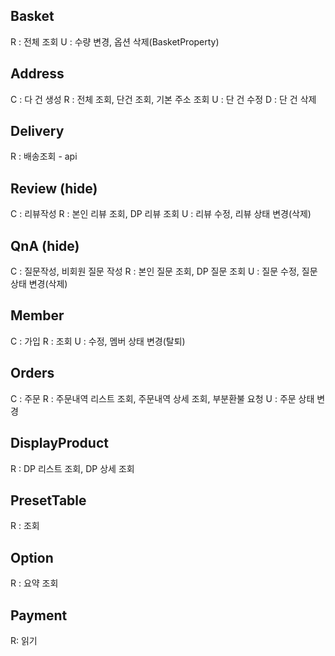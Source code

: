 
## Basket
R : 전체 조회
U : 수량 변경, 옵션 삭제(BasketProperty)
## Address
C : 다 건 생성
R : 전체 조회, 단건 조회, 기본 주소 조회
U : 단 건 수정
D : 단 건 삭제
## Delivery
R : 배송조회 - api
## Review (hide)
C : 리뷰작성
R : 본인 리뷰 조회, DP 리뷰 조회
U : 리뷰 수정, 리뷰 상태 변경(삭제)
## QnA (hide)
C : 질문작성, 비회원 질문 작성 
R : 본인 질문 조회, DP 질문 조회
U : 질문 수정, 질문 상태 변경(삭제)
## Member
C : 가입
R :  조회
U : 수정, 멤버 상태 변경(탈퇴)
## Orders
C : 주문
R : 주문내역 리스트 조회, 주문내역 상세 조회, 부분환불 요청
U : 주문 상태 변경
## DisplayProduct
R : DP 리스트 조회, DP 상세 조회
## PresetTable
R : 조회
## Option
R : 요약 조회
## Payment
R: 읽기